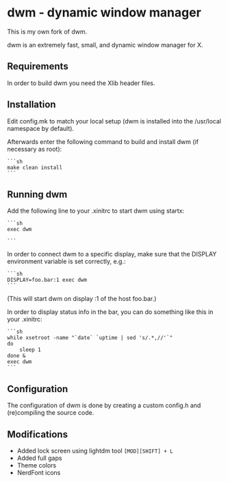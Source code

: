 # dwm - dynamic window manager

This is my own fork of dwm.

dwm is an extremely fast, small, and dynamic window manager for X.

## Requirements
In order to build dwm you need the Xlib header files.


## Installation
Edit config.mk to match your local setup (dwm is installed into
the /usr/local namespace by default).

Afterwards enter the following command to build and install dwm (if
necessary as root):

    ```sh
    make clean install
    ```

## Running dwm
Add the following line to your .xinitrc to start dwm using startx:

    ```sh
    exec dwm

    ```

In order to connect dwm to a specific display, make sure that
the DISPLAY environment variable is set correctly, e.g.:

    ```sh
    DISPLAY=foo.bar:1 exec dwm
    ```

(This will start dwm on display :1 of the host foo.bar.)

In order to display status info in the bar, you can do something
like this in your .xinitrc:

    ```sh
    while xsetroot -name "`date` `uptime | sed 's/.*,//'`"
    do
    	sleep 1
    done &
    exec dwm
    ```

## Configuration
The configuration of dwm is done by creating a custom config.h
and (re)compiling the source code.

## Modifications
- Added lock screen using lightdm tool `[MOD][SHIFT] + L`
- Added full gaps
- Theme colors
- NerdFont icons
